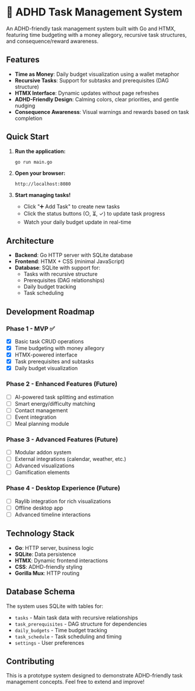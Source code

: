 # 🧠 ADHD Task Management System

An ADHD-friendly task management system built with Go and HTMX, featuring time budgeting with a money allegory, recursive task structures, and consequence/reward awareness.

## Features

- **Time as Money**: Daily budget visualization using a wallet metaphor
- **Recursive Tasks**: Support for subtasks and prerequisites (DAG structure)
- **HTMX Interface**: Dynamic updates without page refreshes
- **ADHD-Friendly Design**: Calming colors, clear priorities, and gentle nudging
- **Consequence Awareness**: Visual warnings and rewards based on task completion

## Quick Start

1. **Run the application:**
   ```bash
   go run main.go
   ```

2. **Open your browser:**
   ```
   http://localhost:8080
   ```

3. **Start managing tasks!**
   - Click "➕ Add Task" to create new tasks
   - Click the status buttons (○, ⏳, ✓) to update task progress
   - Watch your daily budget update in real-time

## Architecture

- **Backend**: Go HTTP server with SQLite database
- **Frontend**: HTMX + CSS (minimal JavaScript)
- **Database**: SQLite with support for:
  - Tasks with recursive structure
  - Prerequisites (DAG relationships)
  - Daily budget tracking
  - Task scheduling

## Development Roadmap

### Phase 1 - MVP ✅
- [x] Basic task CRUD operations
- [x] Time budgeting with money allegory
- [x] HTMX-powered interface
- [x] Task prerequisites and subtasks
- [x] Daily budget visualization

### Phase 2 - Enhanced Features (Future)
- [ ] AI-powered task splitting and estimation
- [ ] Smart energy/difficulty matching
- [ ] Contact management
- [ ] Event integration
- [ ] Meal planning module

### Phase 3 - Advanced Features (Future)
- [ ] Modular addon system
- [ ] External integrations (calendar, weather, etc.)
- [ ] Advanced visualizations
- [ ] Gamification elements

### Phase 4 - Desktop Experience (Future)
- [ ] Raylib integration for rich visualizations
- [ ] Offline desktop app
- [ ] Advanced timeline interactions

## Technology Stack

- **Go**: HTTP server, business logic
- **SQLite**: Data persistence
- **HTMX**: Dynamic frontend interactions
- **CSS**: ADHD-friendly styling
- **Gorilla Mux**: HTTP routing

## Database Schema

The system uses SQLite with tables for:
- `tasks` - Main task data with recursive relationships
- `task_prerequisites` - DAG structure for dependencies
- `daily_budgets` - Time budget tracking
- `task_schedule` - Task scheduling and timing
- `settings` - User preferences

## Contributing

This is a prototype system designed to demonstrate ADHD-friendly task management concepts. Feel free to extend and improve!
